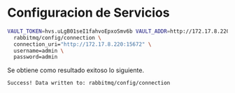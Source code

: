 # Configuracion de Servicios

```sh
VAULT_TOKEN=hvs.uLgB01seI1fahvoEpxoSmv6b VAULT_ADDR=http://172.17.8.220:8200 vault write \
  rabbitmq/config/connection \
  connection_uri="http://172.17.8.220:15672" \
  username=admin \
  password=admin
```

Se obtiene como resultado exitoso lo siguiente.

```txt
Success! Data written to: rabbitmq/config/connection
```
